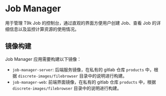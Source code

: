 # Job Manager

用于管理 T9k Job 的控制台，通过直观的界面方便用户创建 Job、查看 Job 的详细信息以及监控计算资源的使用情况。

## 镜像构建

Job Manager 应用需要构建以下镜像：

- `job-manager-server`: 后端服务镜像，在私有的 gitlab 仓库 `products` 中，根据 `discrete-images/filebrowser` 目录中的说明进行构建。
- `job-manager-web`: 前端界面镜像，在私有的 gitlab 仓库 `products` 中，根据 `discrete-images/filebrowser` 目录中的说明进行构建。
